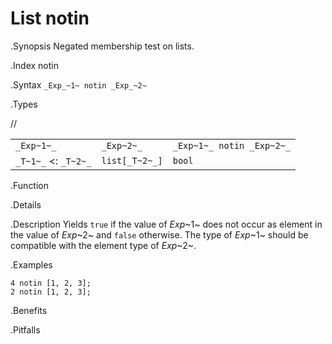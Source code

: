 # List notin

.Synopsis
Negated membership test on lists.

.Index
notin

.Syntax
`_Exp_~1~ notin _Exp_~2~`

.Types

//

|                      |                  |                            |
| --- | --- | --- |
| `_Exp~1~_`           |  `_Exp~2~_`      | `_Exp~1~_ notin _Exp~2~_`  |
| `_T~1~_`  <: `_T~2~_` |  `list[_T~2~_]`  | `bool`                   |


.Function

.Details

.Description
Yields `true` if the value of _Exp_~1~ does not occur as element in the value of _Exp_~2~ and `false` otherwise. 
The type of _Exp_~1~ should be compatible with the element type of _Exp_~2~.

.Examples
```rascal-shell
4 notin [1, 2, 3];
2 notin [1, 2, 3];
```

.Benefits

.Pitfalls

